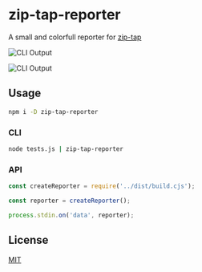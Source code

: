 # zip-tap-reporter

A small and colorfull reporter for [zip-tap](https://github.com/Vehmloewff/zip-tap)

![CLI Output](https://github.com/Vehmloewff/zip-tap-reporter/tree/master/screenshot2.png)

![CLI Output](https://github.com/Vehmloewff/zip-tap-reporter/tree/master/screenshot2.png)

## Usage

```sh
npm i -D zip-tap-reporter
```

### CLI

```sh
node tests.js | zip-tap-reporter
```

### API

```js
const createReporter = require('../dist/build.cjs');

const reporter = createReporter();

process.stdin.on('data', reporter);
```

## License

[MIT](/LICENSE)
